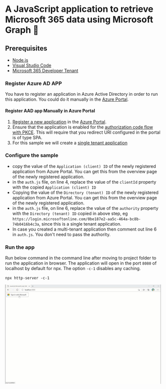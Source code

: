 # A JavaScript application to retrieve Microsoft 365 data using Microsoft Graph 🚀

## Prerequisites

- [Node.js](https://nodejs.org/en/)
- [Visual Studio Code](https://code.visualstudio.com/)
- [Microsoft 365 Developer Tenant](https://developer.microsoft.com/en-us/microsoft-365/dev-program)

### Register Azure AD APP

You have to register an application in Azure Active Directory in order to run this application.
You could do it manually in the [Azure Portal](https://portal.azure.com/).

#### Register AAD app Manually in Azure Portal

1. [Register a new application](https://docs.microsoft.com/en-gb/azure/active-directory/develop/scenario-spa-app-registration) in the [Azure Portal](https://portal.azure.com/).
1. Ensure that the application is enabled for the [authorization code flow with PKCE](https://docs.microsoft.com/en-gb/azure/active-directory/develop/v2-oauth2-auth-code-flow). This will require that you redirect URI configured in the portal is of type SPA.
1. For this sample we will create a [single tenant application](https://docs.microsoft.com/en-us/azure/active-directory/develop/single-and-multi-tenant-apps)

### Configure the sample

- copy the value of the `Application (client) ID` of the newly registered application from Azure Portal. You can get this from the overview page of the newly registered application.
- in the `auth.js` file, on line 4, replace the value of the `clientId` property with the copied `Application (client) ID`
- Copying the value of the `Directory (tenant) ID` of the newly registered application from Azure Portal. You can get this from the overview page of the newly registered application.
- in the `auth.js` file, on line 6, replace the value of the `authority` property with the `Directory (tenant) ID` copied in above step, eg `https://login.microsoftonline.com/0be187e2-aa5c-464a-bc8b-74b0416b4c3a`, since this is a single tenant application.
- In case you created a multi-tenant application then comment out line 6 in `auth.js`. You don't need to pass the authority.

### Run the app

Run below command in the command line after moving to project folder to run the application in browser. The application will open in the port `8080` of localhost by default for npx. The option `-c-1` disables any caching.

```nodejs
npx http-server -c-1
```

![Working app](./images/working-app.GIF)